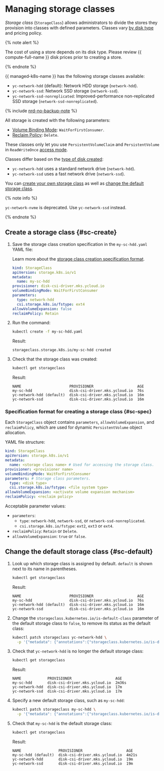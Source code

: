 # Managing storage classes

_Storage class_ (`StorageClass`) allows administrators to divide the stores they provision into classes with defined parameters. Classes vary [by disk type](../../../compute/concepts/disk.md#disks_types) and pricing policy.

{% note alert %}

The cost of using a store depends on its disk type. Please review {{ compute-full-name }} disk prices prior to creating a store.

{% endnote %}


{{ managed-k8s-name }} has the following storage classes available:
* `yc-network-hdd` (default): Network HDD storage (`network-hdd`).
* `yc-network-ssd`: Network SSD storage (`network-ssd`).
* `yc-network-ssd-nonreplicated`: Improved-performance non-replicated SSD storage (`network-ssd-nonreplicated`).

{% include [nrd-no-backup-note](../../../_includes/managed-kubernetes/nrd-no-backup-note.md) %}

All storage is created with the following parameters:
* [Volume Binding Mode](https://kubernetes.io/docs/concepts/storage/storage-classes/#volume-binding-mode): `WaitForFirstConsumer`.
* [Reclaim Policy](https://kubernetes.io/docs/concepts/storage/storage-classes/#reclaim-policy): `Delete`.

These classes only let you use `PersistentVolumeClaim` and `PersistentVolume` in `ReadWriteOnce` [access mode](https://kubernetes.io/docs/concepts/storage/persistent-volumes/#access-modes).

Classes differ based on the [type of disk created](../../../compute/concepts/disk.md#disks_types):
* `yc-network-hdd` uses a standard network drive (`network-hdd`).
* `yc-network-ssd` uses a fast network drive (`network-ssd`).

You can [create your own storage class](#sc-create) as well as [change the default storage class](#sc-default).

{% note info %}

`yc-network-nvme` is deprecated. Use `yc-network-ssd` instead.

{% endnote %}



## Create a storage class {#sc-create}

1. Save the storage class creation specification in the `my-sc-hdd.yaml` YAML file:

   Learn more about the [storage class creation specification format](#sc-spec).

   
   ```yaml
   kind: StorageClass
   apiVersion: storage.k8s.io/v1
   metadata:
     name: my-sc-hdd
   provisioner: disk-csi-driver.mks.ycloud.io
   volumeBindingMode: WaitForFirstConsumer
   parameters:
     type: network-hdd
     csi.storage.k8s.io/fstype: ext4
   allowVolumeExpansion: false
   reclaimPolicy: Retain
   ```



1. Run the command:

   
   ```bash
   kubectl create -f my-sc-hdd.yaml
   ```



   Result:

   
   ```text
   storageclass.storage.k8s.io/my-sc-hdd created
   ```



1. Check that the storage class was created:

   ```bash
   kubectl get storageclass
   ```

   Result:

   
   ```text
   NAME                      PROVISIONER                    AGE
   my-sc-hdd                 disk-csi-driver.mks.ycloud.io  76s
   yc-network-hdd (default)  disk-csi-driver.mks.ycloud.io  16m
   yc-network-ssd            disk-csi-driver.mks.ycloud.io  16m
   ```



### Specification format for creating a storage class {#sc-spec}

Each `StorageClass` object contains `parameters`, `allowVolumeExpansion`, and `reclaimPolicy`, which are used for dynamic `PersistentVolume` object allocation.

YAML file structure:

```yaml
kind: StorageClass
apiVersion: storage.k8s.io/v1
metadata:
  name: <storage class name> # Used for accessing the storage class.
provisioner: <provisioner name>
volumeBindingMode: WaitForFirstConsumer
parameters: # Storage class parameters.
  type: <disk type>
  csi.storage.k8s.io/fstype: <file system type>
allowVolumeExpansion: <activate volume expansion mechanism>
reclaimPolicy: <reclaim policy>
```

Acceptable parameter values:
* `parameters`:
  * `type`: `network-hdd`, `network-ssd`, or `network-ssd-nonreplicated`.
  * `csi.storage.k8s.io/fstype`: `ext2`, `ext3` or `ext4`.
* `reclaimPolicy`: `Retain` or `Delete`.
* `allowVolumeExpansion`: `true` or `false`.


## Change the default storage class {#sc-default}

1. Look up which storage class is assigned by default. `default` is shown next to its name in parentheses.

   ```bash
   kubectl get storageclass
   ```

   Result:

   ```text
   NAME                      PROVISIONER                    AGE
   my-sc-hdd                 disk-csi-driver.mks.ycloud.io  76s
   yc-network-hdd (default)  disk-csi-driver.mks.ycloud.io  16m
   yc-network-ssd            disk-csi-driver.mks.ycloud.io  16m
   ```

1. Change the `storageclass.kubernetes.io/is-default-class` parameter of the default storage class to `false`, to remove its status as the default class:

   ```bash
   kubectl patch storageclass yc-network-hdd \
     -p '{"metadata": {"annotations":{"storageclass.kubernetes.io/is-default-class":"false"}}}'
   ```

1. Check that `yc-network-hdd` is no longer the default storage class:

   ```bash
   kubectl get storageclass
   ```

   Result:

   ```text
   NAME            PROVISIONER                    AGE
   my-sc-hdd       disk-csi-driver.mks.ycloud.io  2m36s
   yc-network-hdd  disk-csi-driver.mks.ycloud.io  17m
   yc-network-ssd  disk-csi-driver.mks.ycloud.io  17m
   ```

1. Specify a new default storage class, such as `my-sc-hdd`:

   ```bash
   kubectl patch storageclass my-sc-hdd \
     -p '{"metadata": {"annotations":{"storageclass.kubernetes.io/is-default-class":"true"}}}'
   ```

1. Check that `my-sc-hdd` is the default storage class:

   ```bash
   kubectl get storageclass
   ```

   Result:

   ```text
   NAME                 PROVISIONER                    AGE
   my-sc-hdd (default)  disk-csi-driver.mks.ycloud.io  4m21s
   yc-network-hdd       disk-csi-driver.mks.ycloud.io  19m
   yc-network-ssd       disk-csi-driver.mks.ycloud.io  19m
   ```
